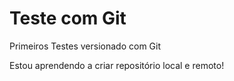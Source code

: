# Teste com Git 
 Primeiros Testes versionado com Git

 Estou aprendendo a criar  repositório local e remoto!
